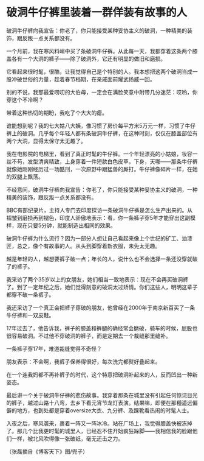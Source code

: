 # 破洞牛仔裤里装着一群佯装有故事的人

破洞牛仔裤向我宣告：你老了，你只能接受某种妥协主义的破洞，一种精美的装饰，跟反叛一点关系都没有。 

一个月前，我在寒风料峭中买了条破洞牛仔裤。从此每一天，我都穿着这条两个膝盖各有一个大洞的裤子——除了破洞外，它还有明显的做旧和磨损。 

它看起来很时髦，很酷，让我觉得自己是个特别的人。我本想把这两个破洞当成一股冲破世俗的力量，趁着春节档期，在亲戚面前耀武扬威一回。 

别的不说，我那最爱唠叨的大伯母，一定会在满脸笑意中附带几分迷茫：哎哟，你穿这个不冷啊？ 

带着这种热切的期盼，我吃了个大大的瘪。 

谁能想到呢？我的七大姑八大姨，像习惯了房价每平方米5万元一样，习惯了牛仔裤上的破洞。几乎每个年轻人都有条破洞牛仔裤，在这种时刻，仅仅在膝盖部位有两个大洞，显得太保守太无趣了。 

我在电影院的电梯里，看到了真正时髦的牛仔裤。一个年轻漂亮的小姑娘，妆容一丝不苟，发型清爽精致，上身穿着一件短款白色皮草，下身，天哪——那条牛仔裤就像她刚刚经历过一场酷刑，一次原野中跟猛兽的厮打。牛仔裤像碎片一样，在她的双腿上飘荡。 

不经意间，破洞牛仔裤向我宣告：你老了，你只能接受某种妥协主义的破洞，一种精美的装饰，跟反叛一点关系都没有。 

BBC有部纪录片，主持人专门去印度探访一条破洞牛仔裤是怎么生产出来的。从褶皱到磨损再到褪色，印度人骄傲地表示：看，你一条裤子穿5年才能穿出这副模样，现在只要5分钟，就能制造出相同的效果。 

破洞牛仔裤为什么流行？因为一部分人想让自己看起来像上个世纪的矿工、油漆匠，总之，像个有故事的人。从头到脚穿着新衣服，未免太无趣。 

越是年轻的人，越想要裤子破一点；年长的人，说什么也不会选择一条还没穿就破了的裤子。 

我采访了两个35岁以上的女朋友，她们相当一致地表示：现在不会再买破洞裤了。到了一定年纪之后，她们觉得刻意的破洞太过矫情。你们这些人，明明这辈子都穿不破一条裤子。 

我还采访了一个真正会把裤子穿破的朋友，他曾经在2000年于南京新百买了一条牛仔裤和一双皮鞋。 

17年过去了，他告诉我，裤子的膝盖和裤腿的确经常会磨破，骑车的时候，屁股也很容易破洞。不过他不穿破洞的裤子，而是定期去一个裁缝那里缝补。 

一条裤子穿17年，难道裁缝觉得不奇怪？ 

朋友表示：不会啊，我裤子保养得很好，每次洗完都熨好叠起来。 

在一个连我妈都不再补裤子的时代，这个特意把破洞补起来的人，反而凹出一种新姿态。 

最后讲一个关于破洞牛仔裤的悲伤故事。我穿着那条在城里没有引起任何惊诧目光的裤子，越过山路十八弯，去乡下看元宵节龙灯表演。结果嘛，即便在那種遥远偏僻的地方，也到处都是穿着oversize大衣、九分裤、及踝靴看热闹的时髦人士。 

入夜之后，寒风袭来，裹着一阵又一阵冰冷。站在广场上，我觉得膝盖快被冻掉了。那几个比我更时髦的城里人，已经忍不住开始疯狂跺脚——我相信我的脸跟他们一样，被北风吹得像一张破纸，毫无还击之力。 

（张磊摘自《博客天下》图/兜子）